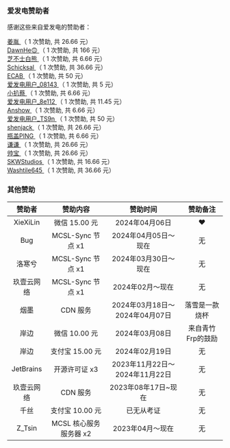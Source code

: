 ﻿<!-- markdownlint-disable MD033 -->

### 爱发电赞助者

感谢这些来自爱发电的赞助者：

<!-- AFDIAN-ACTION:START -->


<a href="https://afdian.net/u/093b00e4e4e211ea827452540025c377">
姜胤
</a>
<span>（ 1 次赞助, 共 26.66 元）</span><br>
<a href="https://afdian.net/u/058eb6ba98b911edb5d852540025c377">
DawnHe🙃
</a>
<span>（ 1 次赞助, 共 166 元）</span><br>
<a href="https://afdian.net/u/b7700b762ec911ee96e65254001e7c00">
芝不士白熊
</a>
<span>（ 1 次赞助, 共 6.66 元）</span><br>
<a href="https://afdian.net/u/e8c3bf5af30511eeb1835254001e7c00">
Schicksal
</a>
<span>（ 1 次赞助, 共 36.66 元）</span><br>
<a href="https://afdian.net/u/a6fb35ae3a7411ecba1952540025c377">
ECAB
</a>
<span>（ 1 次赞助, 共 50 元）</span><br>
<a href="https://afdian.net/u/08143f36270e11eca31452540025c377">
爱发电用户_08143
</a>
<span>（ 1 次赞助, 共 5 元）</span><br>
<a href="https://afdian.net/u/db59897ea6d611ee970152540025c377">
小扒蔡
</a>
<span>（ 1 次赞助, 共 6.66 元）</span><br>
<a href="https://afdian.net/u/8e112f28817411eea67e5254001e7c00">
爱发电用户_8e112
</a>
<span>（ 1 次赞助, 共 11.45 元）</span><br>
<a href="https://afdian.net/u/6c405d2233e911ec8bd152540025c377">
Anshow
</a>
<span>（ 1 次赞助, 共 6.66 元）</span><br>
<a href="https://afdian.net/u/642b047a678b11ee972c5254001e7c00">
爱发电用户_TS9n
</a>
<span>（ 1 次赞助, 共 50 元）</span><br>
<a href="https://afdian.net/u/db01e84c6f6411eb8f5452540025c377">
shenjack
</a>
<span>（ 1 次赞助, 共 26.66 元）</span><br>
<a href="https://afdian.net/u/8a5063b67b7211e9954852540025c377">
瓶盖PING
</a>
<span>（ 1 次赞助, 共 6.66 元）</span><br>
<a href="https://afdian.net/u/fb956ee0967411eaaa5a52540025c377">
谦谦
</a>
<span>（ 1 次赞助, 共 26.66 元）</span><br>
<a href="https://afdian.net/u/55c079ea268611eb9a4852540025c377">
帅宝
</a>
<span>（ 1 次赞助, 共 26.66 元）</span><br>
<a href="https://afdian.net/u/3e814cb6249211eea2f752540025c377">
SKWStudios
</a>
<span>（ 1 次赞助, 共 16.66 元）</span><br>
<a href="https://afdian.net/u/a5d575eabc3f11eaa5a452540025c377">
Washtile645
</a>
<span>（ 1 次赞助, 共 36.66 元）</span><br>

<!-- AFDIAN-ACTION:END -->

### 其他赞助

|   赞助者   |        赞助内容        |      赞助时间      | 赞助备注 |
| :--------: | :--------------------: | :----------------: | :------: |
| XieXiLin |   微信 15.00 元  | 2024年04月06日 |    ❤️    |
| Bug |   MCSL-Sync 节点 x1  | 2024年04月05日～现在 |    无    |
| 洛寒兮 |   MCSL-Sync 节点 x1  | 2024年03月30日～现在 |    无    |
| 玖壹云网络 |   MCSL-Sync 节点 x1  | 2024年02月～现在 |    无    |
|    烟墨    |     CDN 服务     |     2024年03月18日～2024年04月07日     |    落雪是一款烧杯    |
|    岸边    |     微信 10.00 元     |     2024年03月08日     |    来自青竹Frp的鼓励    |
|    岸边    |     支付宝 15.00 元     |     2024年02月19日     |    无    |
| JetBrains  | 开源许可证 x3 |   2023年11月22日～2024年11月22日   |    无    |
| 玖壹云网络 |   CDN 服务   | 2023年08年17日~现在 |    无    |
|    千丝    |     支付宝 10.00 元     |     已无从考证     |    无    |
| Z_Tsin |   MCSL 核心服务 服务器 x2  | 2023年04月～现在 |    无    |
